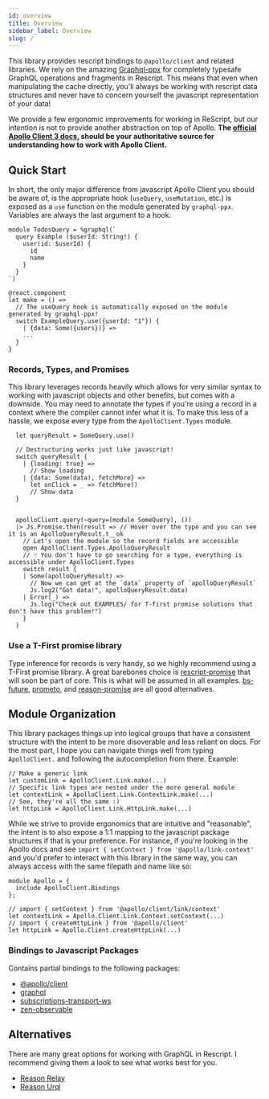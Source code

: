 ```yaml
---
id: overview
title: Overview
sidebar_label: Overview
slug: /
---
```


This library provides rescript bindings to `@apollo/client` and related libraries. We rely on the amazing [Graphql-ppx](https://graphql-ppx.com) for completely typesafe GraphQL operations and fragments in Rescript. This means that even when manipulating the cache directly, you'll always be working with rescript data structures and never have to concern yourself the javascript representation of your data!

We provide a few ergonomic improvements for working in ReScript, but our intention is not to provide another abstraction on top of Apollo. **The [official Apollo Client 3 docs](https://www.apollographql.com/docs/react/v3.0-beta/get-started/), should be your authoritative source for understanding how to work with Apollo Client.**

## Quick Start

In short, the only major difference from javascript Apollo Client you should be aware of, is the appropriate hook (`useQuery`, `useMutation`, etc.) is exposed as a `use` function on the module generated by `graphql-ppx`. Variables are always the last argument to a hook.

```reason
module TodosQuery = %graphql(`
  query Example ($userId: String!) {
    user(id: $userId) {
      id
      name
    }
  }
`)

@react.component
let make = () =>
  // The useQuery hook is automatically exposed on the module generated by graphql-ppx!
  switch ExampleQuery.use({userId: "1"}) {
    | {data: Some({users})} =>
    ...
  }
}
```

### Records, Types, and Promises

This library leverages records heavily which allows for very similar syntax to working with javascript objects and other benefits, but comes with a downside. You may need to annotate the types if you're using a record in a context where the compiler cannot infer what it is. To make this less of a hassle, we expose every type from the `ApolloClient.Types` module.

```reason
  let queryResult = SomeQuery.use()

  // Destructuring works just like javascript!
  switch queryResult {
    | {loading: true} =>
      // Show loading
    | {data: Some(data), fetchMore} =>
      let onClick = _ => fetchMore()
      // Show data
  }


  apolloClient.query(~query=(module SomeQuery), ())
  |> Js.Promise.then(result => // Hover over the type and you can see it is an ApolloQueryResult.t__ok
    // Let's open the module so the record fields are accessible
    open ApolloClient.Types.ApolloQueryResult
    // ☝️ You don't have to go searching for a type, everything is accessible under ApolloClient.Types
    switch result {
    | Some(apolloQueryResult) =>
      // Now we can get at the `data` property of `apolloQueryResult`
      Js.log2("Got data!", apolloQueryResult.data)
    | Error(_) =>
      Js.log("Check out EXAMPLES/ for T-first promise solutions that don't have this problem!")
    }
  )
```

### Use a T-First promise library

Type inference for records is very handy, so we highly recommend using a T-First promise library. A great barebones choice is [rescript-promise](https://github.com/ryyppy/rescript-promise#common-mistakes) that will soon be part of core. This is what will be assumed in all examples. [bs-future](https://github.com/RationalJS/future), [prometo](https://github.com/yawaramin/prometo), and [reason-promise](https://github.com/aantron/promise) are all good alternatives.

## Module Organization

This library packages things up into logical groups that have a consistent structure with the intent to be more disoverable and less reliant on docs. For the most part, I hope you can navigate things well from typing `ApolloClient.` and following the autocompletion from there. Example:

```reason
// Make a generic link
let customLink = ApolloClient.Link.make(...)
// Specific link types are nested under the more general module
let contextLink = ApolloClient.Link.ContextLink.make(...)
// See, they're all the same :)
let httpLink = ApolloClient.Link.HttpLink.make(...)
```

While we strive to provide ergonomics that are intuitive and "reasonable", the intent is to also expose a 1:1 mapping to the javascript package structures if that is your preference. For instance, if you're looking in the Apollo docs and see `import { setContext } from '@apollo/link-context'` and you'd prefer to interact with this library in the same way, you can always access with the same filepath and name like so:

```reason
module Apollo = {
  include ApolloClient.Bindings
};

// import { setContext } from '@apollo/client/link/context'
let contextLink = Apollo.Client.Link.Context.setContext(...)
// import { createHttpLink } from '@apollo/client'
let httpLink = Apollo.Client.createHttpLink(...)
```

### Bindings to Javascript Packages

Contains partial bindings to the following packages:

- [@apollo/client](https://github.com/apollographql/apollo-client)
- [graphql](https://github.com/graphql/graphql-js)
- [subscriptions-transport-ws](https://github.com/apollographql/subscriptions-transport-ws)
- [zen-observable](https://github.com/zenparsing/zen-observable)

## Alternatives

There are many great options for working with GraphQL in Rescript. I recommend giving them a look to see what works best for you.

- [Reason Relay](https://github.com/zth/reason-relay)
- [Reason Urql](https://github.com/FormidableLabs/reason-urql)
